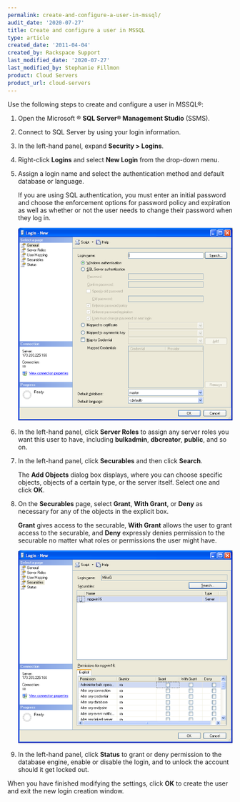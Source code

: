 ```yaml
---
permalink: create-and-configure-a-user-in-mssql/
audit_date: '2020-07-27'
title: Create and configure a user in MSSQL
type: article
created_date: '2011-04-04'
created_by: Rackspace Support
last_modified_date: '2020-07-27'
last_modified_by: Stephanie Fillmon
product: Cloud Servers
product_url: cloud-servers
---
```


Use the following steps to create and configure a user in MSSQL&reg;:

1. Open the Microsoft &reg; **SQL Server&reg; Management Studio** (SSMS).

2. Connect to SQL Server by using your login information.

3. In the left-hand panel, expand **Security > Logins**.

4. Right-click **Logins** and select **New Login** from the drop-down menu.

5. Assign a login name and select the authentication method and default database or language.

   If you are using SQL authentication, you must enter an initial password and choose the
   enforcement options for password policy and expiration as well as whether or not the user
   needs to change their password when they log in.

   <img src="ssmsnewlogin1.PNG" alt="ssmsnewlogin1.PNG" />

6. In the left-hand panel, click **Server Roles** to assign any server roles you want
   this user to have, including **bulkadmin**, **dbcreator**, **public**, and so on.

7. In the left-hand panel, click **Securables** and then click **Search**.

   The **Add Objects** dialog box displays, where you can choose specific objects, objects of a
   certain type, or the server itself. Select one and click **OK**.

8. On the **Securables** page, select **Grant**, **With Grant**, or **Deny** as necessary for any of the
   objects in the explicit box.

   **Grant** gives access to the securable, **With Grant** allows the user to grant access to the
   securable, and **Deny** expressly denies permission to the securable no matter what roles or
   permissions the user might have.

   <img src="ssmsnewlogin3.PNG" alt="ssmsnewlogin3.PNG" />

9. In the left-hand panel, click **Status** to grant or deny permission to the database engine,
   enable or disable the login, and to unlock the account should it get
   locked out.

When you have finished modifying the settings, click **OK** to create the user and exit the new login creation window.

